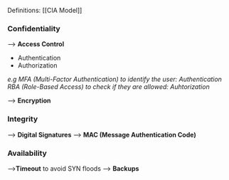 
Definitions: [[CIA Model]]
### Confidentiality

--> **Access Control**
- Authentication
- Authorization

*e.g 
MFA (Multi-Factor Authentication) to identify the user: Authentication
RBA (Role-Based Access) to check if they are allowed: Auhtorization*

--> **Encryption**

### Integrity

--> **Digital Signatures**
--> **MAC (Message Authentication Code)**

### Availability

-->**Timeout** to avoid SYN floods
--> **Backups**